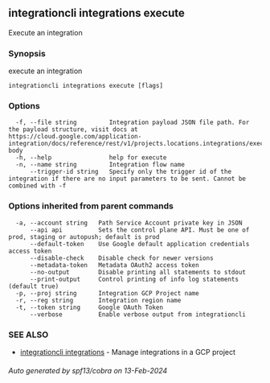 ## integrationcli integrations execute

Execute an integration

### Synopsis

execute an integration

```
integrationcli integrations execute [flags]
```

### Options

```
  -f, --file string         Integration payload JSON file path. For the payload structure, visit docs at https://cloud.google.com/application-integration/docs/reference/rest/v1/projects.locations.integrations/execute#request-body
  -h, --help                help for execute
  -n, --name string         Integration flow name
      --trigger-id string   Specify only the trigger id of the integration if there are no input parameters to be sent. Cannot be combined with -f
```

### Options inherited from parent commands

```
  -a, --account string   Path Service Account private key in JSON
      --api api          Sets the control plane API. Must be one of prod, staging or autopush; default is prod
      --default-token    Use Google default application credentials access token
      --disable-check    Disable check for newer versions
      --metadata-token   Metadata OAuth2 access token
      --no-output        Disable printing all statements to stdout
      --print-output     Control printing of info log statements (default true)
  -p, --proj string      Integration GCP Project name
  -r, --reg string       Integration region name
  -t, --token string     Google OAuth Token
      --verbose          Enable verbose output from integrationcli
```

### SEE ALSO

* [integrationcli integrations](integrationcli_integrations.md)	 - Manage integrations in a GCP project

###### Auto generated by spf13/cobra on 13-Feb-2024
